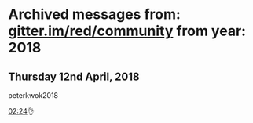 # Archived messages from: [gitter.im/red/community](/gitter.im/red/community/) from year: 2018

## Thursday 12nd April, 2018

peterkwok2018

[02:24](#msg5acec3486d7e07082be5508a)👌
